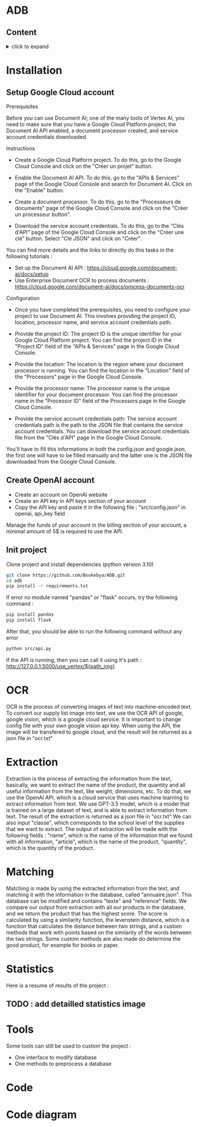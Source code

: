 # ADB

## Content
<details>

<summary>
click to expand

</summary>

 - [Installation](#installation)
 - [OCR](#ocr)
 - [Extraction](#extraction)
 - [Matching](#matching)
 - [Statistics](#statistics)
 - [Tools](#tools)
 - [Code](#code)
 - [Diagram](#diagram)

</details>


# <a id="installation" />Installation

## Setup Google Cloud account

Prerequisites

Before you can use Document AI; one of the many tools of Vertex AI, you need to make sure that you have a Google Cloud Platform project, the Document AI API enabled, a document processor created, and service account credentials downloaded.

Instructions

- Create a Google Cloud Platform project. To do this, go to the Google Cloud Console and click on the "Créer un projet" button.

- Enable the Document AI API. To do this, go to the "APIs & Services" page of the Google Cloud Console and search for Document AI. Click on the "Enable" button.

- Create a document processor. To do this, go to the "Processeurs de documents" page of the Google Cloud Console and click on the "Créer un processeur button".

- Download the service account credentials. To do this, go to the "Clés d'API" page of the Google Cloud Console and click on the "Créer une clé" button. Select "Clé JSON" and click on "Créer".

You can find more details and the links to directly do this tasks in the following tutorials :

- Set up the Document AI API : https://cloud.google.com/document-ai/docs/setup
- Use Enterprise Document OCR to process documents : https://cloud.google.com/document-ai/docs/process-documents-ocr

Configuration

- Once you have completed the prerequisites, you need to configure your project to use Document AI. This involves providing the project ID, location, processor name, and service account credentials path.

- Provide the project ID: The project ID is the unique identifier for your Google Cloud Platform project. You can find the project ID in the "Project ID" field of the "APIs & Services" page in the Google Cloud Console.

- Provide the location: The location is the region where your document processor is running. You can find the location in the "Location" field of the "Processors" page in the Google Cloud Console.

- Provide the processor name: The processor name is the unique identifier for your document processor. You can find the processor name in the "Processor ID" field of the Processors page in the Google Cloud Console.

- Provide the service account credentials path: The service account credentials path is the path to the JSON file that contains the service account credentials. You can download the service account credentials file from the "Clés d'API" page in the Google Cloud Console.

You'll have to fill this informations in both the config.json and google.json, the first one will have to be filled manually and the latter one is the JSON file downloaded from the Google Cloud Console.

## Create OpenAI account

- Create an account on OpenAI website
- Create an API key in API keys section of your account
- Copy the API key and paste it in the following file : "src/config.json" in openai, api_key field

Manage the funds of your account in the billing section of your account, a minimal amount of 5$ is required to use the API.

## Init project

Clone project and install dependencies (python version 3.10)
```bash
git clone https://github.com/Boukebya/ADB.git
cd adb
pip install -r requirements.txt
```
If error no module named "pandas" or "flask" occurs, try the following command :
```bash
pip install pandas
pip install flask
```

After that, you should be able to run the following command without any error
```bash
python src/api.py
```
If the API is running, then you can call it using it's path :
http://127.0.0.1:5000/use_vertex/${path_img}



# <a id="ocr" />OCR

OCR is the process of converting images of text into machine-encoded text.
To convert our supply list image into text, we use the OCR API of google, google vision, which is a google cloud service.
It is important to change config file with your own google vision api key.
When using the API, the image will be transfered to google cloud, and the result will be returned as a json file in "ocr.txt"

# <a id="extraction" />Extraction

Extraction is the process of extracting the information from the text, basically, we want to extract the name of the product,
the quantity and all useful information from the text, like weight, dimensions, etc.
To do that, we use the OpenAI API, which is a cloud service that uses machine learning to extract information from text.
We use GPT-3.5 model, which is a model that is trained on a large dataset of text, and is able to extract information from text.
The result of the extraction is returned as a json file in "ocr.txt"
We can also input "classe", which corresponds to the school level of the supplies that we want to extract.
The output of extraction will be made with the following fields : "name", which is the name of the information 
that we found with all information, "article", which is the name of the product, "quantity", which is the quantity of the product.

# <a id="matching" />Matching

Matching is made by using the extracted information from the text, and matching it with the information in the database, called "annuaire.json".
This database can be modified and contains "texte" and "reference" fields.
We compare our output from extraction with all our products in the database, and we return the product that has the highest score.
The score is calculated by using a similarity function, the levenstein distance, which is a function that calculates the distance between two strings,
and a custom methods that work with points based on the similarity of the words between the two strings.
Some custom methods are also made do determine the good product, for example for books or paper.

# <a id="statistics" />Statistics

Here is a resume of results of the project :
## TODO : add detailled statistics image

# <a id="tools" />Tools

Some tools can still be used to custom the project :
- One interface to modify database
- One methods to preprocess a database

# <a id="code" />Code

# <a id="diagram" />Code diagram


